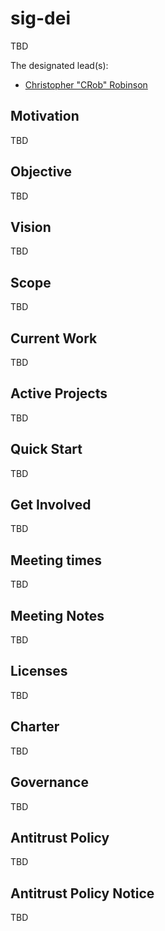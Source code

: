 # sig-dei

TBD

 The designated lead(s):
- [Christopher "CRob" Robinson](https://github.com/SecurityCRob)



## Motivation

TBD

## Objective

TBD

## Vision

TBD

## Scope

TBD

## Current Work

TBD

## Active Projects

TBD

## Quick Start

TBD

## Get Involved

TBD

## Meeting times

TBD

## Meeting Notes

TBD

## Licenses

TBD

## Charter

TBD

## Governance

TBD

## Antitrust Policy

TBD

## Antitrust Policy Notice

TBD